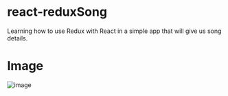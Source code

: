 # react-reduxSong
Learning how to use Redux with React in a simple app that will give us song details.
# Image 
![image](https://user-images.githubusercontent.com/18608334/50808302-d7d17400-12cb-11e9-8ea2-4cf78cda17d0.png)
